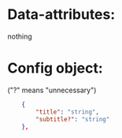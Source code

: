# Data-attributes:
nothing

# Config object: 
("?" means "unnecessary")
```json
    {
        "title": "string",
        "subtitle?": "string"
    },
```
